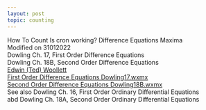 ```yaml
---
layout: post
topic: counting
---
```


How To Count
Is cron working?
 Difference Equations Maxima<br>
Modified on 31012022<br>
Dowling Ch. 17, First Order Difference Equations <br>
Dowling Ch. 18B, Second Order Difference Equations <br>
<a href="https://home.csulb.edu/~woollett/eam.html" target="_blank">Edwin (Ted) Woollett</a><br>
<a href="https://home.csulb.edu/~woollett/Dowling17.wxmx" target="_blank">First Order Difference Equations
Dowling17.wxmx</a><br> 
<a href="https://home.csulb.edu/~woollett/Dowling18B.wxmx" target="_blank">Second Order Difference Equations
Dowling18B.wxmx</a><br> 
See also
Dowling Ch. 16, First Order Ordinary Differential Equations<br>
abd 
Dowling Ch. 18A, Second Order Ordinary Differential Equations<br>
